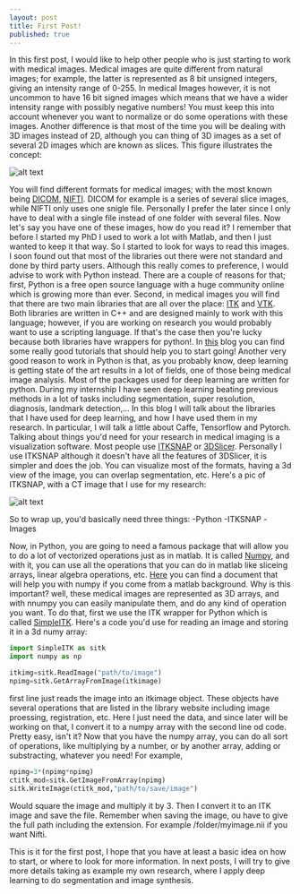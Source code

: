 ```yaml
---
layout: post
title: First Post!
published: true
---
```


In this first post, I would like to help other people who is just starting to work with medical images.  Medical images are quite different from natural images; for example, the latter is represented as 8 bit unsigned integers, giving an intensity range of 0-255. In medical Images however, it is not uncommon to have 16 bit signed images which means that we have a wider intensity range with possibly negative numbers! You must keep this into account whenever you want to normalize or do some operations with these images. Another difference is that most of the time you will be dealing with 3D images instead of 2D, although you can thing of 3D images as a set of several 2D images which are known as slices. This figure illustrates the concept:

![alt text](http://www.cabiatl.com/mricro/mricro/batch.gif)

You will find different formats for medical images; with the most known being [DICOM](https://en.wikipedia.org/wiki/DICOM), [NIFTI](https://nifti.nimh.nih.gov/).
DICOM for example is a series of several slice images, while NIFTI only uses one snigle file. Personally I prefer the later since I only have to deal with a single file instead of one folder with several files.
Now let's say you have one of these images, how do you read it?
I remember that before I started my PhD I used to work a lot with Matlab, and then I just wanted to keep it that way. So I started to look for ways to read this images. I soon found out that most of the libraries out there were not standard and done by third party users. Although this really comes to preference, I would advise to work with Python instead. There are a couple of reasons for that; first, Python is a free open source language with a huge community online which is growing more than ever. Second, in medical images you will find that there are two main libraries that are all over the place: [ITK](https://itk.org/) and [VTK](http://www.vtk.org/). Both libraries are written in C++ and are designed mainly to work with this language; however, if you are working on research you would probably want to use a scripting language. If that's the case then you're lucky because both libraries have wrappers for python!. In [this](https://pyscience.wordpress.com/) blog you can find some really good tutorials that should help you to start going!
Another very good reason to work in Python is that, as you probably know, deep learning is getting state of the art results in a lot of fields, one of those being medical image analysis. Most of the packages used for deep learning are written for python.
During my internship I have seen deep learning beating previous methods in a lot of tasks including segmentation, super resolution, diagnosis, landmark detection,...
In this blog I will talk about the libraries that I have used for deep learning, and how I have used them in my research. In particular, I will talk a little about Caffe, Tensorflow and Pytorch.
Talking about things you'd need for your research in medical imaging is a visualization software. Most people use [ITKSNAP](http://www.itksnap.org/pmwiki/pmwiki.php) or [3DSlicer](https://www.slicer.org/). Personally I use ITKSNAP although it doesn't have all the features of 3DSlicer, it is simpler and does the job. You can visualize most of the formats, having a 3d view of the image, you can overlap segmentation, etc. Here's a pic of ITKSNAP, with a CT image that I use for my research:

![alt text](https://raw.githubusercontent.com/rogertrullo/rogertrullo.github.io/master/images/itksnap_ct.png)

So to wrap up, you'd basically need three things:
-Python
-ITKSNAP
-Images

Now, in Python, you are going to need a famous package that will allow you to do a lot of vectorized operations just as in matlab. It is called [Numpy](http://www.numpy.org/), and with it, you can use all the operations that you can do in matlab like sliceing arrays, linear algebra operations, etc. [Here](https://docs.scipy.org/doc/numpy-dev/user/numpy-for-matlab-users.html) you can find a document that will help you with numpy if you come from a matlab background.
Why is this important? well, these medical images are represented as 3D arrays, and with nnumpy you can easily manipulate them, and do any kind of operation you want. To do that, first we use the ITK wrapper for Python which is called [SimpleITK](https://itk.org/Wiki/SimpleITK/GettingStarted). Here's a code you'd use for reading an image and storing it in a 3d numy array:
```python
import SimpleITK as sitk
import numpy as np

itkimg=sitk.ReadImage("path/to/image")
npimg=sitk.GetArrayFromImage(itkimage)
```

first line just reads the image into an  itkimage object. These objects have several operations that are listed in the library website including image proessing, registration, etc. Here I just need the data, and since later will be working on that, I convert it to a numpy array with the second line od code. Pretty easy, isn't it?
Now that you have the numpy array, you can do all sort of operations, like multiplying by a number, or by another array, adding or substracting, whatever you need!
For example,
```python
npimg=3*(npimg*npimg)
ctitk_mod=sitk.GetImageFromArray(npimg)
sitk.WriteImage(ctitk_mod,"path/to/save/image")
```
Would square the image and multiply it by 3. Then I convert it to an ITK image and save the file. Remember when saving the image, ou have to give the full path including the extension. For  example /folder/myimage.nii if you want Nifti.

This is it for the first post, I hope that you have at least a basic idea on how to start, or where to look for more information. In next posts, I will try to give more details taking as example my own research, where I apply deep learning to do segmentation and image synthesis.

